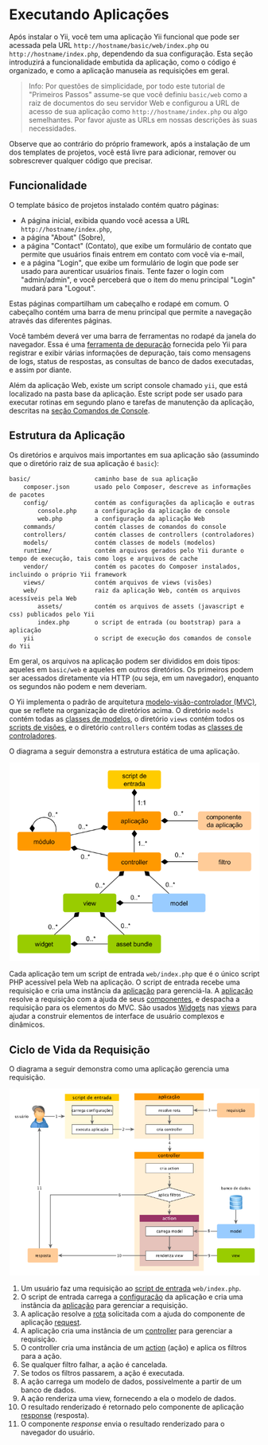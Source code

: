 Executando Aplicações
=====================

Após instalar o Yii, você tem uma aplicação Yii funcional que pode ser acessada
pela URL `http://hostname/basic/web/index.php` ou `http://hostname/index.php`,
dependendo da sua configuração. Esta seção introduzirá a funcionalidade embutida
da aplicação, como o código é organizado, e como a aplicação manuseia as requisições
em geral.

> Info: Por questões de simplicidade, por todo este tutorial de "Primeiros Passos"
  assume-se que você definiu `basic/web` como a raiz de documentos do seu
  servidor Web e configurou a URL de acesso de sua aplicação como `http://hostname/index.php`
  ou algo semelhantes. Por favor ajuste as URLs em nossas descrições às suas
  necessidades.

Observe que ao contrário do próprio framework, após a instalação de um dos templates 
de projetos, você está livre para adicionar, remover ou sobrescrever qualquer código
que precisar.


Funcionalidade <span id="functionality"></span>
--------------

O template básico de projetos instalado contém quatro páginas:

* A página inicial, exibida quando você acessa a URL `http://hostname/index.php`,
* a página "About" (Sobre),
* a página "Contact" (Contato), que exibe um formulário de contato que permite
  que usuários finais entrem em contato com você via e-mail,
* e a página "Login", que exibe um formulário de login que pode ser usado
  para aurenticar usuários finais. Tente fazer o login com "admin/admin", e
  você perceberá que o item do menu principal "Login" mudará para "Logout".

Estas páginas compartilham um cabeçalho e rodapé em comum. O cabeçalho contém
uma barra de menu principal que permite a navegação através das diferentes páginas.

Você também deverá ver uma barra de ferramentas no rodapé da janela do navegador.
Essa é uma [ferramenta de depuração](tool-debugger.md) fornecida pelo Yii para
registrar e exibir várias informações de depuração, tais como mensagens de logs,
status de respostas, as consultas de banco de dados executadas, e assim por diante.

Além da aplicação Web, existe um script console chamado `yii`, que está localizado
na pasta base da aplicação.
Este script pode ser usado para executar rotinas em segundo plano e tarefas de
manutenção da aplicação, descritas na [seção Comandos de Console](tutorial-console.md).

Estrutura da Aplicação <span id="application-structure"></span>
----------------------

Os diretórios e arquivos mais importantes em sua aplicação são (assumindo que
o diretório raiz de sua aplicação é `basic`):

```
basic/                  caminho base de sua aplicação
    composer.json       usado pelo Composer, descreve as informações de pacotes
    config/             contém as configurações da aplicação e outras
        console.php     a configuração da aplicação de console
        web.php         a configuração da aplicação Web
    commands/           contém classes de comandos do console
    controllers/        contém classes de controllers (controladores)
    models/             contém classes de models (modelos)
    runtime/            contém arquivos gerados pelo Yii durante o tempo de execução, tais como logs e arquivos de cache
    vendor/             contém os pacotes do Composer instalados, incluindo o próprio Yii framework
    views/              contém arquivos de views (visões)
    web/                raiz da aplicação Web, contém os arquivos acessíveis pela Web
        assets/         contém os arquivos de assets (javascript e css) publicados pelo Yii
        index.php       o script de entrada (ou bootstrap) para a aplicação
    yii                 o script de execução dos comandos de console do Yii
```

Em geral, os arquivos na aplicação podem ser divididos em dois tipos: aqueles em
`basic/web` e aqueles em outros diretórios. Os primeiros podem ser acessados
diretamente via HTTP (ou seja, em um navegador), enquanto os segundos não podem
e nem deveriam.

O Yii implementa o padrão de arquitetura [modelo-visão-controlador (MVC)](http://wikipedia.org/wiki/Model-view-controller),
que se reflete na organização de diretórios acima. O diretório `models` contém
todas as [classes de modelos](structure-models.md), o diretório `views` contém todos
os [scripts de visões](structure-views.md), e o diretório `controllers` contém
todas as [classes de controladores](structure-controllers.md).

O diagrama a seguir demonstra a estrutura estática de uma aplicação.

![Estrutura Estática de uma Aplicação](images/application-structure.png)

Cada aplicação tem um script de entrada `web/index.php` que é o único script PHP
acessível pela Web na aplicação. O script de entrada recebe uma requisição e
cria uma instância da [aplicação](structure-applications.md) para gerenciá-la.
A [aplicação](structure-applications.md) resolve a requisição com a ajuda de seus
[componentes](concept-components.md), e despacha a requisição para os elementos
do MVC. São usados [Widgets](structure-widgets.md) nas [views](structure-views.md)
para ajudar a construir elementos de interface de usuário complexos e dinâmicos.


Ciclo de Vida da Requisição <span id="request-lifecycle"></span>
---------------------------

O diagrama a seguir demonstra como uma aplicação gerencia uma requisição.

![Ciclo de Vida da Requisição](images/request-lifecycle.png)

1. Um usuário faz uma requisição ao [script de entrada](structure-entry-scripts.md) `web/index.php`.
2. O script de entrada carrega a [configuração](concept-configurations.md) da
   aplicação e cria uma instância da [aplicação](structure-applications.md) para
   gerenciar a requisição.
3. A aplicação resolve a [rota](runtime-routing.md) solicitada com a ajuda do
   componente de aplicação [request](runtime-requests.md).
4. A aplicação cria uma instância de um [controller](structure-controllers.md)
   para gerenciar a requisição.
5. O controller cria uma instância de um [action](structure-controllers.md) (ação)
   e aplica os filtros para a ação.
6. Se qualquer filtro falhar, a ação é cancelada.
7. Se todos os filtros passarem, a ação é executada.
8. A ação carrega um modelo de dados, possivelmente a partir de um banco de dados.
9. A ação renderiza uma view, fornecendo a ela o modelo de dados.
10. O resultado renderizado é retornado pelo componente de aplicação
    [response](runtime-responses.md) (resposta).
11. O componente *response* envia o resultado renderizado para o navegador do usuário.

